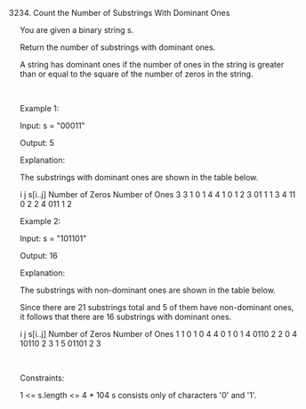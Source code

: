 3234. Count the Number of Substrings With Dominant Ones

You are given a binary string s.

Return the number of 
substrings
 with dominant ones.

A string has dominant ones if the number of ones in the string is greater than or equal to the square of the number of zeros in the string.

 

Example 1:

Input: s = "00011"

Output: 5

Explanation:

The substrings with dominant ones are shown in the table below.

i	j	s[i..j]	Number of Zeros	Number of Ones
3	3	1	0	1
4	4	1	0	1
2	3	01	1	1
3	4	11	0	2
2	4	011	1	2

Example 2:

Input: s = "101101"

Output: 16

Explanation:

The substrings with non-dominant ones are shown in the table below.

Since there are 21 substrings total and 5 of them have non-dominant ones, it follows that there are 16 substrings with dominant ones.

i	j	s[i..j]	Number of Zeros	Number of Ones
1	1	0	1	0
4	4	0	1	0
1	4	0110	2	2
0	4	10110	2	3
1	5	01101	2	3

 

Constraints:

1 <= s.length <= 4 * 104
s consists only of characters '0' and '1'.
